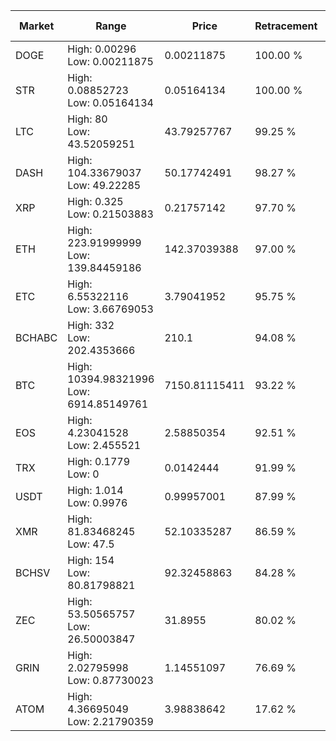 | Market | Range | Price| Retracement | Doubles to 50% |
| --- | --- | --- | --- | --- |
| DOGE | High: 0.00296<br />Low: 0.00211875 | 0.00211875 | 100.00 % | 1.20 |
| STR | High: 0.08852723<br />Low: 0.05164134 | 0.05164134 | 100.00 % | 1.36 |
| LTC | High: 80<br />Low: 43.52059251 | 43.79257767 | 99.25 % | 1.41 |
| DASH | High: 104.33679037<br />Low: 49.22285 | 50.17742491 | 98.27 % | 1.53 |
| XRP | High: 0.325<br />Low: 0.21503883 | 0.21757142 | 97.70 % | 1.24 |
| ETH | High: 223.91999999<br />Low: 139.84459186 | 142.37039388 | 97.00 % | 1.28 |
| ETC | High: 6.55322116<br />Low: 3.66769053 | 3.79041952 | 95.75 % | 1.35 |
| BCHABC | High: 332<br />Low: 202.4353666 | 210.1 | 94.08 % | 1.27 |
| BTC | High: 10394.98321996<br />Low: 6914.85149761 | 7150.81115411 | 93.22 % | 1.21 |
| EOS | High: 4.23041528<br />Low: 2.455521 | 2.58850354 | 92.51 % | 1.29 |
| TRX | High: 0.1779<br />Low: 0 | 0.0142444 | 91.99 % | 6.24 |
| USDT | High: 1.014<br />Low: 0.9976 | 0.99957001 | 87.99 % | 1.01 |
| XMR | High: 81.83468245<br />Low: 47.5 | 52.10335287 | 86.59 % | 1.24 |
| BCHSV | High: 154<br />Low: 80.81798821 | 92.32458863 | 84.28 % | 1.27 |
| ZEC | High: 53.50565757<br />Low: 26.50003847 | 31.8955 | 80.02 % | 1.25 |
| GRIN | High: 2.02795998<br />Low: 0.87730023 | 1.14551097 | 76.69 % | 1.27 |
| ATOM | High: 4.36695049<br />Low: 2.21790359 | 3.98838642 | 17.62 % | 0.00 |
